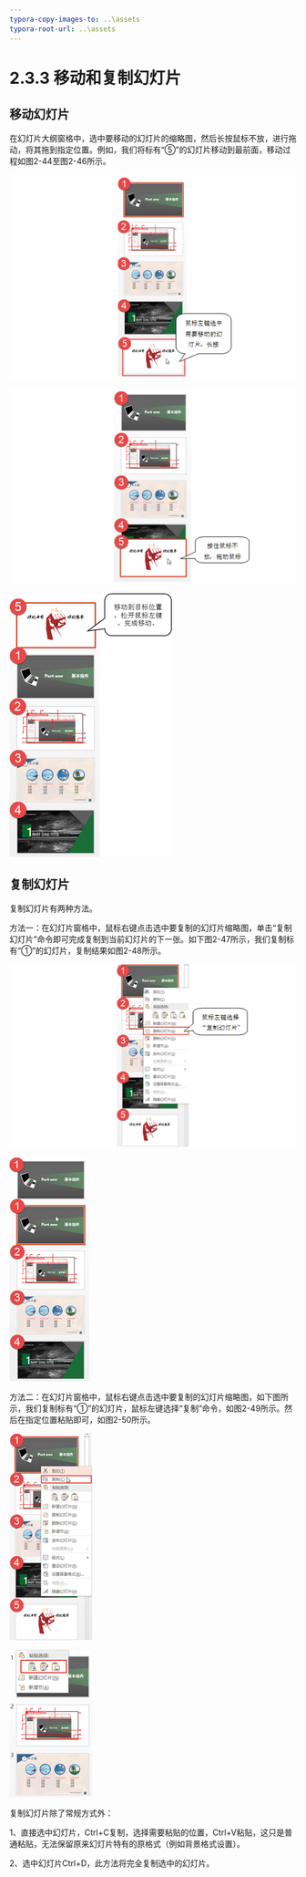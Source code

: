 ```yaml
---
typora-copy-images-to: ..\assets
typora-root-url: ..\assets
---
```


# 2.3.3  移动和复制幻灯片

## **移动幻灯片**

在幻灯片大纲窗格中，选中要移动的幻灯片的缩略图，然后长按鼠标不放，进行拖动，将其拖到指定位置。例如，我们将标有“⑤”的幻灯片移动到最前面，移动过程如图2-44至图2-46所示。

![&#x56FE;2-44](../../../.gitbook/assets/1565863206089.png)

![&#x56FE;2-45](../../../.gitbook/assets/1565863243520%20%281%29.png)

![&#x56FE;2-46](../../../.gitbook/assets/1565863362663%20%281%29.png)

## **复制幻灯片**

复制幻灯片有两种方法。

方法一：在幻灯片窗格中，鼠标右键点击选中要复制的幻灯片缩略图，单击“复制幻灯片”命令即可完成复制到当前幻灯片的下一张。如下图2-47所示，我们复制标有“①”的幻灯片，复制结果如图2-48所示。

![&#x56FE;2-47](../../../.gitbook/assets/1565863411368.png)

![&#x56FE;2-48](../../../.gitbook/assets/clip_image002-1565863425477.png)

方法二：在幻灯片窗格中，鼠标右键点击选中要复制的幻灯片缩略图，如下图所示，我们复制标有“①”的幻灯片，鼠标左键选择“复制”命令，如图2-49所示。然后在指定位置粘贴即可，如图2-50所示。

![&#x56FE;2-49](../../../.gitbook/assets/clip_image002-1565863453278%20%281%29.png)

![&#x56FE;2-50](../../../.gitbook/assets/clip_image002-1565863465041%20%281%29.png)

复制幻灯片除了常规方式外：

1、直接选中幻灯片，Ctrl+C复制，选择需要粘贴的位置，Ctrl+V粘贴，这只是普通粘贴，无法保留原来幻灯片特有的原格式（例如背景格式设置）。

2、选中幻灯片Ctrl+D，此方法将完全复制选中的幻灯片。

